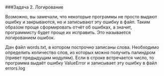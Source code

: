 ###Задача 2. Логирование

Возможно, вы замечали, что некоторые программы не просто выдают ошибку и закрываются, но и записывают эту ошибку в файл. Таким образом проще сформировать отчёт об ошибках, а значит, программисту будет проще их исправить. Это называется логированием ошибок.

Дан файл words.txt, в котором построчно записаны слова. Необходимо определить количество слов, из которых можно получить палиндром (привет предыдущим модулям). Если в строке встречается число, то программа выдаёт ошибку ValueError и записывает эту ошибку в файл errors.log